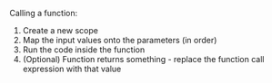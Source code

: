 Calling a function:

1. Create a new scope
2. Map the input values onto the parameters (in order)
3. Run the code inside the function
4. (Optional) Function returns something - replace the function call expression with that value